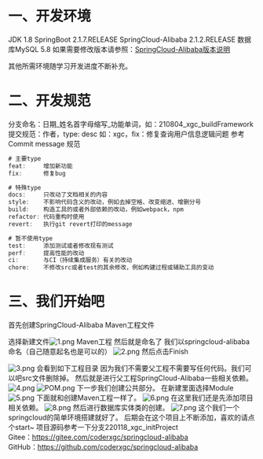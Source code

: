 # 一、开发环境
JDK 1.8
SpringBoot 2.1.7.RELEASE
SpringCloud-Alibaba 2.1.2.RELEASE
数据库MySQL 5.8
如果需要修改版本请参照：[SpringCloud-Alibaba版本说明](https://github.com/alibaba/spring-cloud-alibaba/wiki/%E7%89%88%E6%9C%AC%E8%AF%B4%E6%98%8E)

其他所需环境随学习开发进度不断补充。
# 二、开发规范
分支命名：日期_姓名首字母缩写_功能单词，如：210804_xgc_buildFramework
提交规范：作者，type: desc 如：xgc，fix：修复查询用户信息逻辑问题 参考Commit message 规范

```js
# 主要type
feat:     增加新功能
fix:      修复bug

# 特殊type
docs:     只改动了文档相关的内容
style:    不影响代码含义的改动，例如去掉空格、改变缩进、增删分号
build:    构造工具的或者外部依赖的改动，例如webpack，npm
refactor: 代码重构时使用
revert:   执行git revert打印的message

# 暂不使用type
test:     添加测试或者修改现有测试
perf:     提高性能的改动
ci:       与CI（持续集成服务）有关的改动
chore:    不修改src或者test的其余修改，例如构建过程或辅助工具的变动

```

# 三、我们开始吧
首先创建SpringCloud-Alibaba Maven工程文件

选择新建文件![1.png](9873302822b14df6b1130566ff7a65bf.png)
Maven工程
然后就是命名了
我们以springcloud-alibaba命名（自己随意起名也是可以的）
![2.png](1ee36bf7f68e409db9c1bb7558e48b0e.png)
然后点击Finish

![3.png](a76c3901572e453fad3d25b5cfccccf2.png)
会看到如下工程目录
因为我们不需要父工程不需要写任何代码。我们可以吧src文件删除掉。
然后就是进行父工程SpringCloud-Alibaba一些相关依赖。
![4.png](65c86f8d951c40168be04c88eed9137b.png)
![POM.png](2f7656ce931b44fd940d568c0f9bb4d3.png)
下一步我们创建公共部分。
在新建里面选择Module
![5.png](d5a5b46edf9640ea8181d8f5b06c8387.png)
下面就和创建Maven工程一样了。
![6.png](03589e31ef9c46a884b52872bb59eeed.png)
在这里我们还是先添加项目相关依赖。
![8.png](8db625dc6cb84b10ad208129e58a5690.png)
然后进行数据库实体类的创建。
![7.png](c9fe3e4b99314d53a31c3c5728b1f68a.png)
这个我们一个springcloud的简单环境搭建就好了。
后期会在这个项目上不断添加，喜欢的请点个start~
项目源码参考一下分支220118_xgc_initProject  
Gitee：https://gitee.com/coderxgc/springcloud-alibaba  
GitHub：https://github.com/coderxgc/springcloud-alibaba  